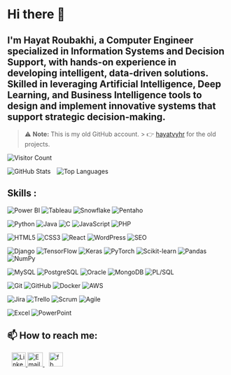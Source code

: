 # Hi there 👋

## I'm Hayat Roubakhi, a Computer Engineer specialized in Information Systems and Decision Support, with hands-on experience in developing intelligent, data-driven solutions. Skilled in leveraging Artificial Intelligence, Deep Learning, and Business Intelligence tools to design and implement innovative systems that support strategic decision-making.

> ⚠️ **Note:** This is my old GitHub account.  >  👉 [hayatvyhr](https://github.com/hayatvyhr/hayatvyhr) for the old projects.

![Visitor Count](https://visitor-badge.laobi.icu/badge?page_id=hayatvhyr.profile)
<p>
  <img src="https://github-readme-stats.vercel.app/api?username=hayatvyhr&show_icons=true&theme=tokyonight" alt="GitHub Stats" style="display:inline-block; margin-right: 10px;" />
  <img src="https://github-readme-stats.vercel.app/api/top-langs/?username=hayatvyhr&layout=compact&theme=tokyonight" alt="Top Languages" style="display:inline-block;" />
</p>




## Skills :
<!-- Data & BI -->
![Power BI](https://img.shields.io/badge/Power%20BI-F2C811?style=for-the-badge&logo=powerbi&logoColor=black)
![Tableau](https://img.shields.io/badge/Tableau-E97627?style=for-the-badge&logo=Tableau&logoColor=white)
![Snowflake](https://img.shields.io/badge/Snowflake-29B5E8?style=for-the-badge&logo=snowflake&logoColor=white)
![Pentaho](https://img.shields.io/badge/Spoon(Pentaho)-F47C00?style=for-the-badge)
<!-- Programming Languages -->
![Python](https://img.shields.io/badge/python-%2399aab5?style=for-the-badge&logo=python)
![Java](https://img.shields.io/badge/java-blue?style=for-the-badge&logo=java)
![C](https://img.shields.io/badge/C-00599C?style=for-the-badge&logo=c&logoColor=white)
![JavaScript](https://img.shields.io/badge/javascript-%23F7DF1E?style=for-the-badge&logo=javascript&logoColor=black)
![PHP](https://img.shields.io/badge/php-black?style=for-the-badge&logo=php)

<!-- Web & CMS -->
![HTML5](https://img.shields.io/badge/html-%23d9534f?style=for-the-badge&logo=html5&logoColor=black)
![CSS3](https://img.shields.io/badge/css-%231572B6?style=for-the-badge&logo=css3&logoColor=black)
![React](https://img.shields.io/badge/react-blue?style=for-the-badge&logo=react)
![WordPress](https://img.shields.io/badge/wordpress-%2321759B?style=for-the-badge&logo=wordpress&logoColor=white)
![SEO](https://img.shields.io/badge/SEO-%2399aab5?style=for-the-badge)

<!-- Frameworks & Libraries -->
![Django](https://img.shields.io/badge/Django-092E20?style=for-the-badge&logo=django&logoColor=green)
![TensorFlow](https://img.shields.io/badge/TensorFlow-FF6F00?style=for-the-badge&logo=TensorFlow&logoColor=white)
![Keras](https://img.shields.io/badge/Keras-D00000?style=for-the-badge&logo=keras&logoColor=white)
![PyTorch](https://img.shields.io/badge/PyTorch-EE4C2C?style=for-the-badge&logo=PyTorch&logoColor=white)
![Scikit-learn](https://img.shields.io/badge/Scikit--learn-F7931E?style=for-the-badge&logo=scikit-learn&logoColor=black)
![Pandas](https://img.shields.io/badge/Pandas-150458?style=for-the-badge&logo=pandas&logoColor=white)
![NumPy](https://img.shields.io/badge/NumPy-013243?style=for-the-badge&logo=numpy&logoColor=white)

<!-- Databases -->
![MySQL](https://img.shields.io/badge/mysql-%234479A1?style=for-the-badge&logo=mysql&logoColor=black)
![PostgreSQL](https://img.shields.io/badge/PostgreSQL-316192?style=for-the-badge&logo=postgresql&logoColor=white)
![Oracle](https://img.shields.io/badge/OracleDB-%23F80000?style=for-the-badge&logo=oracle&logoColor=white)
![MongoDB](https://img.shields.io/badge/mongodb-%2347A248?style=for-the-badge&logo=mongodb&logoColor=black)
![PL/SQL](https://img.shields.io/badge/PLSQL-ff5733?style=for-the-badge)


<!-- DevOps / Tools -->
![Git](https://img.shields.io/badge/GIT-E44C30?style=for-the-badge&logo=git&logoColor=white)
![GitHub](https://img.shields.io/badge/GitHub-181717?style=for-the-badge&logo=github&logoColor=white)
![Docker](https://img.shields.io/badge/Docker-2496ED?style=for-the-badge&logo=docker&logoColor=white)
![AWS](https://img.shields.io/badge/AWS-232F3E?style=for-the-badge&logo=amazonaws&logoColor=white)

<!-- Management / Methodology -->
![Jira](https://img.shields.io/badge/Jira-0052CC?style=for-the-badge&logo=jira&logoColor=white)
![Trello](https://img.shields.io/badge/Trello-0052CC?style=for-the-badge&logo=trello&logoColor=white)
![Scrum](https://img.shields.io/badge/Scrum-6DB33F?style=for-the-badge)
![Agile](https://img.shields.io/badge/Agile-%230055cc?style=for-the-badge)

<!-- Office -->
![Excel](https://img.shields.io/badge/Microsoft_Excel-217346?style=for-the-badge&logo=microsoft-excel&logoColor=white)
![PowerPoint](https://img.shields.io/badge/Microsoft_PowerPoint-B7472A?style=for-the-badge&logo=microsoft-powerpoint&logoColor=white)










## 📫 How to reach me:


<div>
  <a href="https://www.linkedin.com/in/hayat-roubakhi-97ba051b3/" style="margin-left: 10px;">
    <img src="https://upload.wikimedia.org/wikipedia/commons/c/ca/LinkedIn_logo_initials.png" alt="LinkedIn" style="width: 32px; height: 32px;">
  </a>
  <a href="mailto:hayatroubakhi21@gmail.com" style="margin-left: 10rpx;">
    <img src="https://cdn4.iconfinder.com/data/icons/social-media-logos-6/512/112-gmail_email_mail-512.png" alt="Email" style="width: 35px; height: 32px;">
  </a>
  <a href="https://www.facebook.com/hayat.roubakhi" style="margin-left: 10px;">
    <img src="https://upload.wikimedia.org/wikipedia/commons/thumb/1/1b/Facebook_icon.svg/2048px-Facebook_icon.svg.png" alt="fb" style="width: 32px; height: 32px;">
  </a>
</div>




<!--
**hayatvyhr/hayatvyhr** is a ✨ _special_ ✨ repository because its `README.md` (this file) appears on your GitHub profile.

Here are some ideas to get you started:

- 🔭 I’m currently working on ...
- 🌱 I’m currently learning ...
- 👯 I’m looking to collaborate on ...
- 🤔 I’m looking for help with ...
- 💬 Ask me about ...
- 📫 How to reach me: ...
- 😄 Pronouns: ...
- ⚡ Fun fact: ...
-->
